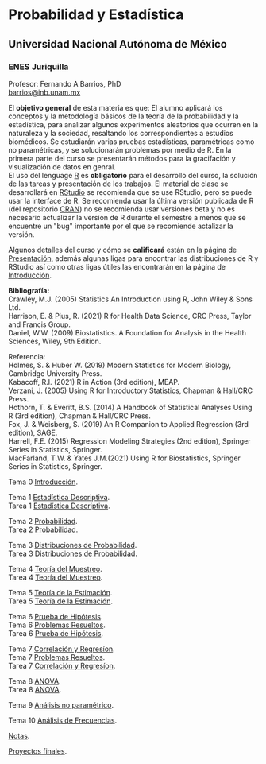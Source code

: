 # Probabilidad y Estadística  
## Universidad Nacional Autónoma de México  
### ENES Juriquilla  

Profesor: Fernando A Barrios, PhD  
barrios@inb.unam.mx   

El **objetivo general** de esta materia es que: El alumno aplicará los conceptos y la metodología básicos de la teoría de la probabilidad y la estadística, para analizar algunos experimentos aleatorios que ocurren en la naturaleza y la sociedad, resaltando los correspondientes a estudios biomédicos. Se estudiarán varias pruebas estadísticas, paramétricas como no paramétricas, y se solucionarán problemas por medio de R. En la primera parte del curso se presentarán métodos para la gracifación y visualización de datos en genral.  
El uso del lenguage [R](https://www.r-project.org/about.html) es **obligatorio** para el desarrollo del curso, la solución de las tareas y presentación de los trabajos. El material de clase se desarrollará en [RStudio](https://rstudio.com/products/rstudio/) se recomienda que se use RStudio, pero se puede usar la interface  de R. Se recomienda usar la última versión publicada de R (del repositorio [CRAN](https://cran.r-project.org/)) no se recomienda usar versiones beta y no es necesario actualizar la versión de R durante el semestre a menos que se encuentre un "bug" importante por el que se recomiende actalizar la versión.    

Algunos detalles del curso y cómo se **calificará** están en la página de [Presentación](https://fabarrios.github.io/ProbEstad/Presenta/Presenta.html), además algunas ligas para encontrar las distribuciones de R y RStudio así como otras ligas útiles las encontrarán en la página de [Introducción](https://fabarrios.github.io/ProbEstad/Presenta/Intro).  

**Bibliografía:**  
Crawley, M.J. (2005) Statistics An Introduction using R, John Wiley & Sons Ltd.  
Harrison, E. & Pius, R. (2021) R for Health Data Science, CRC Press, Taylor and Francis Group.  
Daniel, W.W. (2009) Biostatistics. A Foundation for Analysis in the Health Sciences, Wiley, 9th Edition.  
  
Referencia:  
Holmes, S. & Huber W. (2019) Modern Statistics for Modern Biology, Cambridge University Press.  
Kabacoff, R.I. (2021) R in Action (3rd edition), MEAP.  
Verzani, J. (2005) Using R for Introductory Statistics, Chapman & Hall/CRC Press.  
Hothorn, T. & Everitt, B.S. (2014) A Handbook of Statistical Analyses Using R (3rd edition), Chapman & Hall/CRC Press.  
Fox, J. & Weisberg, S. (2019) An R Companion to Applied Regression (3rd edition), SAGE.  
Harrell, F.E. (2015) Regression Modeling Strategies (2nd edition), Springer Series in Statistics, Springer.  
MacFarland, T.W. & Yates J.M.(2021) Using R for Biostatistics, Springer Series in Statistics, Springer.  


Tema 0  [Introducción](https://fabarrios.github.io/ProbEstad/Presenta/Intro).  

Tema 1 [Estadística Descriptiva](https://fabarrios.github.io/ProbEstad/EstadDescrip/EstadDescrip.html).  
Tarea 1 [Estadística Descriptiva](https://fabarrios.github.io/ProbEstad/HW/HW_01).  

Tema 2 [Probabilidad](https://fabarrios.github.io/ProbEstad/Probabilidad/Probabilidad.html).  
Tarea 2 [Probabilidad](https://fabarrios.github.io/ProbEstad/HW/HW_02).  

Tema 3 [Distribuciones de Probabilidad](http://fabarrios.github.io/ProbEstad/DistribProb/DistribProb.html).  
Tarea 3 [Distribuciones de Probabilidad](https://fabarrios.github.io/ProbEstad/HW/HW_03).  

Tema 4 [Teoría del Muestreo](http://fabarrios.github.io/ProbEstad/DistribMuestra/DistribMuestra.html).  
Tarea 4 [Teoría del Muestreo](https://fabarrios.github.io/ProbEstad/HW/HW_04).

Tema 5 [Teoría de la Estimación](https://fabarrios.github.io/ProbEstad/Estimacion/Estimacion.html).  
Tarea 5 [Teoría de la Estimación](https://fabarrios.github.io/ProbEstad/HW/HW_05).  

Tema 6 [Prueba de Hipótesis](https://fabarrios.github.io/ProbEstad/Hipotesis/Hipotesis.html).  
Tema 6 [Problemas Resueltos](https://fabarrios.github.io/ProbEstad/tStudentExa/tStudentExa.html).  
Tarea 6 [Prueba de Hipótesis](https://fabarrios.github.io/ProbEstad/HW/HW_06).  

Tema 7 [Correlación y Regresíon](https://fabarrios.github.io/ProbEstad/CorrRegres/CorrRegres.html).  
Tema 7 [Problemas Resueltos](https://fabarrios.github.io/ProbEstad/PermCorrExa/PermCorrExa.html).  
Tarea 7 [Correlación y Regresíon](https://fabarrios.github.io/ProbEstad/HW/HW_07).  

Tema 8 [ANOVA](https://fabarrios.github.io/ProbEstad/ANOVA/ANOVA.html).  
Tarea 8 [ANOVA](https://fabarrios.github.io/ProbEstad/HW/HW_08).  

Tema 9 [Análisis no paramétrico](https://fabarrios.github.io/ProbEstad/NoParamet/NoParamet.html).  

Tema 10 [Análisis de Frecuencias](https://fabarrios.github.io/ProbEstad/Chi_Sq/Chi_Sq.html).

[Notas](https://fabarrios.github.io/ProbEstad/Notas/Notas).  

[Proyectos finales](https://fabarrios.github.io/ProbEstad/Proyectos/Proyectos.html).  

